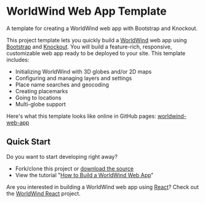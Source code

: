 # WorldWind Web App Template
A template for creating a WorldWind web app with Bootstrap and Knockout.

This project template lets you quickly build a [WorldWind](https://worldwind.arc.nasa.gov/web/) 
web app using [Bootstrap](https://getbootstrap.com/docs/4.0/getting-started/introduction/) 
and [Knockout](http://knockoutjs.com/index.html). You will build a feature-rich, responsive, 
customizable web app ready to be deployed to your site. This template includes:

- Initializing WorldWind with 3D globes and/or 2D maps
- Configuring and managing layers and settings
- Place name searches and geocoding
- Creating placemarks
- Going to locations
- Multi-globe support

Here's what this template looks like online in GitHub pages: [worldwind-web-app](https://emxsys.github.io/worldwind-web-app) 

## Quick Start

Do you want to start developing right away? 

- Fork/clone this project or [download the source](https://github.com/emxsys/worldwind-web-app/archive/master.zip)
- View the tutorial "[How to Build a WorldWind Web App](https://emxsys.github.io/worldwind-web-app-tutorial/)"

Are you interested in building a WorldWind web app using [React](https://reactjs.org)? 
Check out the [WorldWind React](https://github.com/emxsys/worldwind-react-app) project.

